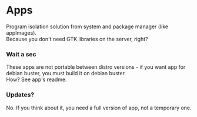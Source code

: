 # Apps
Program isolation solution from system and package manager (like appImages).  
Because you don't need GTK libraries on the server, right?

### Wait a sec
These apps are not portable between distro versions - if you want app for debian buster, you must build it on debian buster.  
How? See app's readme.

### Updates?
No. If you think about it, you need a full version of app, not a temporary one.
